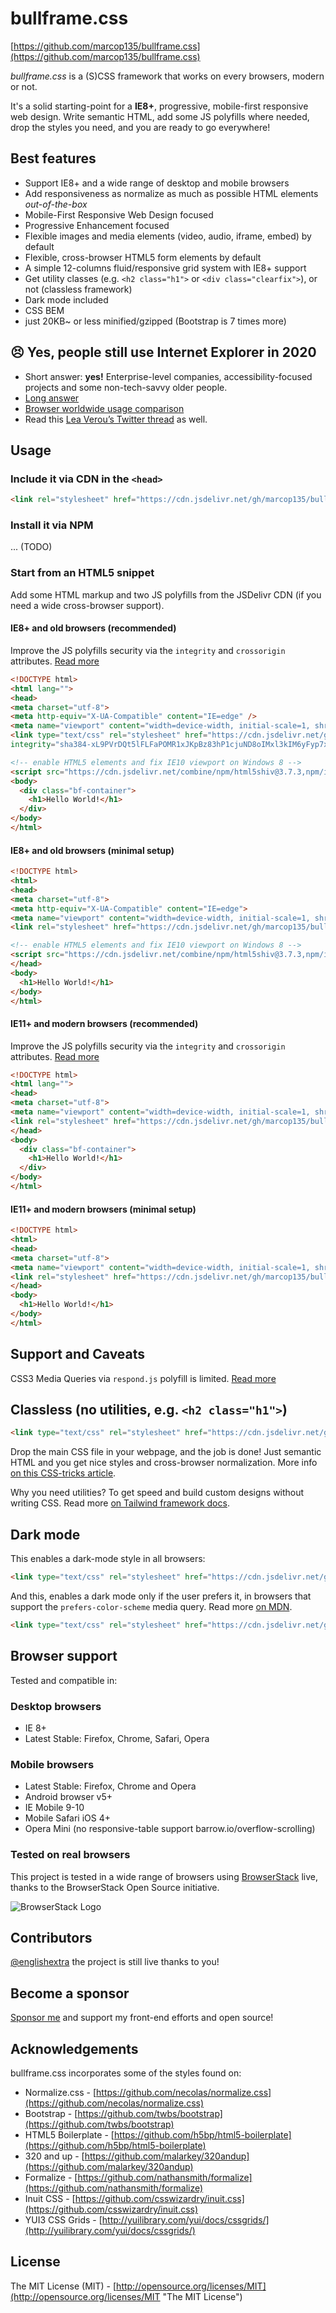 # bullframe.css

[https://github.com/marcop135/bullframe.css](https://github.com/marcop135/bullframe.css)

_bullframe.css_ is a (S)CSS framework that works on every browsers, modern or not.

It's a solid starting-point for a **IE8+**, progressive, mobile-first responsive web design.
Write semantic HTML, add some JS polyfills where needed, drop the styles you need, and you are ready to go everywhere!

## Best features

- Support IE8+ and a wide range of desktop and mobile browsers
- Add responsiveness as normalize as much as possible HTML elements *out-of-the-box*
- Mobile-First Responsive Web Design focused
- Progressive Enhancement focused
- Flexible images and media elements (video, audio, iframe, embed) by default
- Flexible, cross-browser HTML5 form elements by default
- A simple 12-columns fluid/responsive grid system with IE8+ support
- Get utility classes (e.g. `<h2 class="h1">` or `<div class="clearfix">`), or not (classless framework)
- Dark mode included
- CSS BEM
- just 20KB~ or less minified/gzipped (Bootstrap is 7 times more)

## 😣 Yes, people still use Internet Explorer in 2020

- Short answer: **yes!** Enterprise-level companies, accessibility-focused projects and some non-tech-savvy older people.
- [Long answer](https://www.quora.com/Do-people-still-use-Internet-Explorer-in-2020)
- [Browser worldwide usage comparison](https://gs.statcounter.com/browser-market-share/desktop/worldwide#monthly-201904-202004-bar)
- Read this [Lea Verou’s Twitter thread](https://twitter.com/LeaVerou/status/1246252696602128384) as well.

## Usage

### Include it via CDN in the `<head>`

```html
<link rel="stylesheet" href="https://cdn.jsdelivr.net/gh/marcop135/bullframe.css/bullframe.min.css">
```

### Install it via NPM

... (TODO)

### Start from an HTML5 snippet

Add some HTML markup and two JS polyfills from the JSDelivr CDN (if you need a wide cross-browser support).

#### IE8+ and old browsers (recommended)

Improve the JS polyfills security via the `integrity` and `crossorigin` attributes. [Read more](https://stackoverflow.com/questions/32039568/what-are-the-integrity-and-crossorigin-attributes)

```html
<!DOCTYPE html>
<html lang="">
<head>
<meta charset="utf-8">
<meta http-equiv="X-UA-Compatible" content="IE=edge" />
<meta name="viewport" content="width=device-width, initial-scale=1, shrink-to-fit=no" />
<link type="text/css" rel="stylesheet" href="https://cdn.jsdelivr.net/gh/marcop135/bullframe.css/bullframe.min.css"
integrity="sha384-xL9PVrDQt5lFLFaPOMR1xJKpBz83hP1cjuND8oIMxl3kIM6yFyp7xzRChkB5ugUN" crossorigin="anonymous">

<!-- enable HTML5 elements and fix IE10 viewport on Windows 8 -->
<script src="https://cdn.jsdelivr.net/combine/npm/html5shiv@3.7.3,npm/ie10-viewport-bug-workaround.js@1.0.0" integrity="sha384-qBVh9Nh9vwp+qqJMBTOrfjBPwz5RMDGc4lscK3+4F6dtIUo89TeUhS9wiDPhgpi5" crossorigin="anonymous"></script>
<body>
  <div class="bf-container">
    <h1>Hello World!</h1>
  </div>
</body>
</html>
```

#### IE8+ and old browsers (minimal setup)

```html
<!DOCTYPE html>
<html>
<head>
<meta charset="utf-8">
<meta http-equiv="X-UA-Compatible" content="IE=edge">
<meta name="viewport" content="width=device-width, initial-scale=1, shrink-to-fit=no">
<link rel="stylesheet" href="https://cdn.jsdelivr.net/gh/marcop135/bullframe.css/bullframe.min.css">

<!-- enable HTML5 elements and fix IE10 viewport on Windows 8 -->
<script src="https://cdn.jsdelivr.net/combine/npm/html5shiv@3.7.3,npm/ie10-viewport-bug-workaround.js@1.0.0"></script>
</head>
<body>
  <h1>Hello World!</h1>
</body>
</html>
```

#### IE11+ and modern browsers (recommended)

Improve the JS polyfills security via the `integrity` and `crossorigin` attributes. [Read more](https://stackoverflow.com/questions/32039568/what-are-the-integrity-and-crossorigin-attributes)

```html
<!DOCTYPE html>
<html lang="">
<head>
<meta charset="utf-8">
<meta name="viewport" content="width=device-width, initial-scale=1, shrink-to-fit=no">
<link rel="stylesheet" href="https://cdn.jsdelivr.net/gh/marcop135/bullframe.css/bullframe.min.css" integrity="sha384-xL9PVrDQt5lFLFaPOMR1xJKpBz83hP1cjuND8oIMxl3kIM6yFyp7xzRChkB5ugUN"  crossorigin="anonymous">
</head>
<body>
  <div class="bf-container">
    <h1>Hello World!</h1>
  </div>
</body>
</html>
```

#### IE11+ and modern browsers (minimal setup)

```html
<!DOCTYPE html>
<html>
<head>
<meta charset="utf-8">
<meta name="viewport" content="width=device-width, initial-scale=1, shrink-to-fit=no">
<link rel="stylesheet" href="https://cdn.jsdelivr.net/gh/marcop135/bullframe.css/bullframe.min.css">
</head>
<body>
  <h1>Hello World!</h1>
</body>
</html>
```

## Support and Caveats

CSS3 Media Queries via `respond.js` polyfill is limited. [Read more](https://github.com/scottjehl/Respond#support--caveats)

## Classless (no utilities, e.g. `<h2 class="h1">`)

```html
<link type="text/css" rel="stylesheet" href="https://cdn.jsdelivr.net/gh/marcop135/bullframe.css/bullframe-classless.min.css">
```

Drop the main CSS file in your webpage, and the job is done!
Just semantic HTML and you get nice styles and cross-browser normalization.
More info [on this CSS-tricks article](https://css-tricks.com/no-class-css-frameworks/).

Why you need utilities? To get speed and build custom designs without writing CSS. Read more [on Tailwind framework docs](https://tailwindcss.com/docs/utility-first/).

## Dark mode

This enables a dark-mode style in all browsers:

```html
<link type="text/css" rel="stylesheet" href="https://cdn.jsdelivr.net/gh/marcop135/bullframe.css/bullframe-darkmode.min.css">
```

And this, enables a dark mode only if the user prefers it, in browsers that support the `prefers-color-scheme` media query.
Read more [on MDN](https://developer.mozilla.org/en-US/docs/Web/CSS/@media/prefers-color-scheme).

```html
<link type="text/css" rel="stylesheet" href="https://cdn.jsdelivr.net/gh/marcop135/bullframe.css/bullframe-darkmode-prefers.min.css">
```

## Browser support

Tested and compatible in:

### Desktop browsers

- IE 8+
- Latest Stable: Firefox, Chrome, Safari, Opera

### Mobile browsers

- Latest Stable: Firefox, Chrome and Opera
- Android browser v5+
- IE Mobile 9-10
- Mobile Safari iOS 4+
- Opera Mini (no responsive-table support barrow.io/overflow-scrolling)

### Tested on real browsers

This project is tested in a wide range of browsers using [BrowserStack](http://browserstack.com/) live, thanks to the BrowserStack Open Source initiative.

![BrowserStack Logo](./browserstack-logo.png)

## Contributors

[@englishextra](https://github.com/englishextra) the project is still live thanks to you!

## Become a sponsor

[Sponsor me](https://github.com/sponsors/marcop135) and support my front-end efforts and open source!

## Acknowledgements

bullframe.css incorporates some of the styles found on:

- Normalize.css - [https://github.com/necolas/normalize.css](https://github.com/necolas/normalize.css)
- Bootstrap - [https://github.com/twbs/bootstrap](https://github.com/twbs/bootstrap)
- HTML5 Boilerplate - [https://github.com/h5bp/html5-boilerplate](https://github.com/h5bp/html5-boilerplate)
- 320 and up - [https://github.com/malarkey/320andup](https://github.com/malarkey/320andup)
- Formalize - [https://github.com/nathansmith/formalize](https://github.com/nathansmith/formalize)
- Inuit CSS - [https://github.com/csswizardry/inuit.css](https://github.com/csswizardry/inuit.css)
- YUI3 CSS Grids - [http://yuilibrary.com/yui/docs/cssgrids/](http://yuilibrary.com/yui/docs/cssgrids/)

## License

The MIT License (MIT) - [http://opensource.org/licenses/MIT](http://opensource.org/licenses/MIT "The MIT License")
